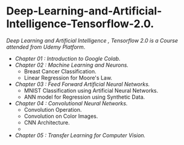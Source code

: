 # Deep-Learning-and-Artificial-Intelligence-Tensorflow-2.0.
*Deep Learning and Artificial Intelligence , Tensorflow 2.0 is a Course attended from Udemy Platform*.

+ *Chapter 01 : Introduction to Google Colab.*
+ *Chapter 02 : Machine Learning and Neurons.*
  + Breast Cancer Classification.
  + Linear Regression for Moore's Law.
+ *Chapter 03 : Feed Forward Artificial Neural Networks.*
  + MNIST Classification using Artificial Neural Networks.
  + ANN model for Regression using Synthetic Data.
+ *Chapter 04 : Convolutional Neural Networks.*
  + Convolution Operation.
  + Convolution on Color Images.
  + CNN Architecture.
  + 
+ *Chapter 05 : Transfer Learning for Computer Vision.*
